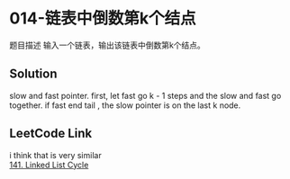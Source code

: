 # 014-链表中倒数第k个结点

题目描述
输入一个链表，输出该链表中倒数第k个结点。

## Solution

slow and fast pointer.
first, let fast go k - 1 steps and the slow and fast go together.
if fast end tail , the slow pointer is on the last k node.

## LeetCode Link
i think that is very similar  
[141. Linked List Cycle](https://leetcode.com/problems/linked-list-cycle/)